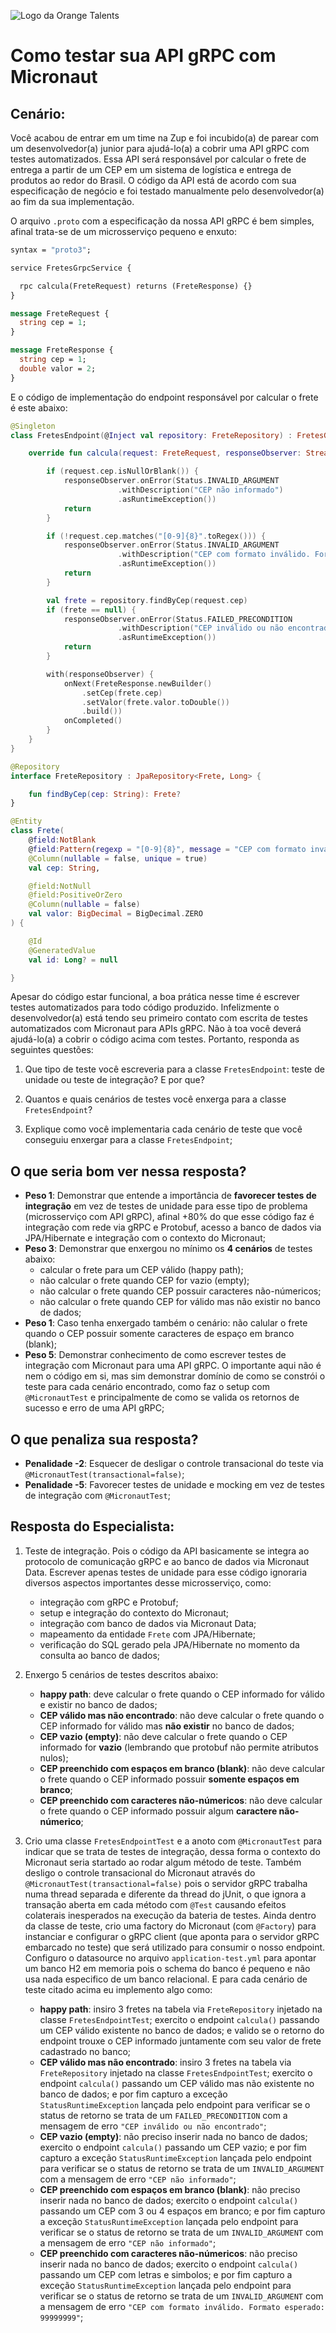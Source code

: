 ![Logo da Orange Talents](resources/Orange-Talents-preto-brilhoesombra.png)

# Como testar sua API gRPC com Micronaut

## Cenário:

Você acabou de entrar em um time na Zup e foi incubido(a) de parear com um desenvolvedor(a) junior para ajudá-lo(a) a cobrir uma API gRPC com testes automatizados. Essa API será responsável por calcular o frete de entrega a partir de um CEP em um sistema de logística e entrega de produtos ao redor do Brasil. O código da API está de acordo com sua especificação de negócio e foi testado manualmente pelo desenvolvedor(a) ao fim da sua implementação.

O arquivo `.proto` com a especificação da nossa API gRPC é bem simples, afinal trata-se de um microsserviço pequeno e enxuto:

```protobuf
syntax = "proto3";

service FretesGrpcService {

  rpc calcula(FreteRequest) returns (FreteResponse) {}
}

message FreteRequest {
  string cep = 1;
}

message FreteResponse {
  string cep = 1;
  double valor = 2;
}
```

E o código de implementação do endpoint responsável por calcular o frete é este abaixo:

```kotlin
@Singleton
class FretesEndpoint(@Inject val repository: FreteRepository) : FretesGrpcServiceGrpc.FretesGrpcServiceImplBase() {

    override fun calcula(request: FreteRequest, responseObserver: StreamObserver<FreteResponse>) {

        if (request.cep.isNullOrBlank()) {
            responseObserver.onError(Status.INVALID_ARGUMENT
                        .withDescription("CEP não informado")
                        .asRuntimeException())
            return
        }

        if (!request.cep.matches("[0-9]{8}".toRegex())) {
            responseObserver.onError(Status.INVALID_ARGUMENT
                        .withDescription("CEP com formato inválido. Formato esperado: 99999999")
                        .asRuntimeException())
            return
        }

        val frete = repository.findByCep(request.cep)
        if (frete == null) {
            responseObserver.onError(Status.FAILED_PRECONDITION
                        .withDescription("CEP inválido ou não encontrado")
                        .asRuntimeException())
            return
        }

        with(responseObserver) {
            onNext(FreteResponse.newBuilder()
                .setCep(frete.cep)
                .setValor(frete.valor.toDouble())
                .build())
            onCompleted()
        }
    }
}

@Repository
interface FreteRepository : JpaRepository<Frete, Long> {

    fun findByCep(cep: String): Frete?
}

@Entity
class Frete(
    @field:NotBlank
    @field:Pattern(regexp = "[0-9]{8}", message = "CEP com formato inválido")
    @Column(nullable = false, unique = true)
    val cep: String,

    @field:NotNull
    @field:PositiveOrZero
    @Column(nullable = false)
    val valor: BigDecimal = BigDecimal.ZERO
) {

    @Id
    @GeneratedValue
    val id: Long? = null

}
```

Apesar do código estar funcional, a boa prática nesse time é escrever testes automatizados para todo código produzido. Infelizmente o desenvolvedor(a) está tendo seu primeiro contato com escrita de testes automatizados com Micronaut para APIs gRPC. Não à toa você deverá ajudá-lo(a) a cobrir o código acima com testes. Portanto, responda as seguintes questões:

1. Que tipo de teste você escreveria para a classe `FretesEndpoint`: teste de unidade ou teste de integração? E por que?

2. Quantos e quais cenários de testes você enxerga para a classe `FretesEndpoint`?

3. Explique como você implementaria cada cenário de teste que você conseguiu enxergar para a classe `FretesEndpoint`;

## O que seria bom ver nessa resposta?

- **Peso 1**: Demonstrar que entende a importância de **favorecer testes de integração** em vez de testes de unidade para esse tipo de problema (microsserviço com API gRPC), afinal +80% do que esse código faz é integração com rede via gRPC e Protobuf, acesso a banco de dados via JPA/Hibernate e integração com o contexto do Micronaut;
- **Peso 3**: Demonstrar que enxergou no mínimo os **4 cenários** de testes abaixo:
    - calcular o frete para um CEP válido (happy path);
    - não calcular o frete quando CEP for vazio (empty);
    - não calcular o frete quando CEP possuir caracteres não-númericos;
    - não calcular o frete quando CEP for válido mas não existir no banco de dados;
- **Peso 1**: Caso tenha enxergado também o cenário: não calular o frete quando o CEP possuir somente caracteres de espaço em branco (blank);
- **Peso 5**: Demonstrar conhecimento de como escrever testes de integração com Micronaut para uma API gRPC. O importante aqui não é nem o código em si, mas sim demonstrar domínio de como se constrói o teste para cada cenário encontrado, como faz o setup com `@MicronautTest` e principalmente de como se valida os retornos de sucesso e erro de uma API gRPC; 

## O que penaliza sua resposta?

- **Penalidade -2**: Esquecer de desligar o controle transacional do teste via `@MicronautTest(transactional=false)`;
- **Penalidade -5**: Favorecer testes de unidade e mocking em vez de testes de integração com `@MicronautTest`;

## Resposta do Especialista:

1. Teste de integração. Pois o código da API basicamente se integra ao protocolo de comunicação gRPC e ao banco de dados via Micronaut Data. Escrever apenas testes de unidade para esse código ignoraria diversos aspectos importantes desse microsserviço, como:
    - integração com gRPC e Protobuf;
    - setup e integração do contexto do Micronaut;
    - integração com banco de dados via Micronaut Data;
    - mapeamento da entidade `Frete` com JPA/Hibernate;
    - verificação do SQL gerado pela JPA/Hibernate no momento da consulta ao banco de dados;

2. Enxergo 5 cenários de testes descritos abaixo:
    - **happy path**: deve calcular o frete quando o CEP informado for válido e existir no banco de dados;
    - **CEP válido mas não encontrado**: não deve calcular o frete quando o CEP informado for válido mas **não existir** no banco de dados;
    - **CEP vazio (empty)**: não deve calcular o frete quando o CEP informado for **vazio** (lembrando que protobuf não permite atributos nulos);
    - **CEP preenchido com espaços em branco (blank)**: não deve calcular o frete quando o CEP informado possuir **somente espaços em branco**;
    - **CEP preenchido com caracteres não-númericos**: não deve calcular o frete quando o CEP informado possuir algum **caractere não-númerico**;

3. Crio uma classe `FretesEndpointTest` e a anoto com `@MicronautTest` para indicar que se trata de testes de integração, dessa forma o contexto do Micronaut seria startado ao rodar algum método de teste. Também desligo o controle transacional do Micronaut através do `@MicronautTest(transactional=false)` pois o servidor gRPC trabalha numa thread separada e diferente da thread do jUnit, o que ignora a transação aberta em cada método com `@Test` causando efeitos colaterais inesperados na execução da bateria de testes. Ainda dentro da classe de teste, crio uma factory do Micronaut (com `@Factory`) para instanciar e configurar o gRPC client (que aponta para o servidor gRPC embarcado no teste) que será utilizado para consumir o nosso endpoint. Configuro o datasource no arquivo `application-test.yml` para apontar um banco H2 em memoria pois o schema do banco é pequeno e não usa nada especifico de um banco relacional. E para cada cenário de teste citado acima eu implemento algo como:
    - **happy path**: insiro 3 fretes na tabela via `FreteRepository` injetado na classe `FretesEndpointTest`; exercito o endpoint `calcula()` passando um CEP válido existente no banco de dados; e valido se o retorno do endpoint trouxe o CEP informado juntamente com seu valor de frete cadastrado no banco;
    - **CEP válido mas não encontrado**: insiro 3 fretes na tabela via `FreteRepository` injetado na classe `FretesEndpointTest`; exercito o endpoint `calcula()` passando um CEP válido mas não existente no banco de dados; e por fim capturo a exceção `StatusRuntimeException` lançada pelo endpoint para verificar se o status de retorno se trata de um `FAILED_PRECONDITION` com a mensagem de erro `"CEP inválido ou não encontrado"`;
    - **CEP vazio (empty)**: não preciso inserir nada no banco de dados; exercito o endpoint `calcula()` passando um CEP vazio; e por fim capturo a exceção `StatusRuntimeException` lançada pelo endpoint para verificar se o status de retorno se trata de um `INVALID_ARGUMENT` com a mensagem de erro `"CEP não informado"`;
    - **CEP preenchido com espaços em branco (blank)**: não preciso inserir nada no banco de dados; exercito o endpoint `calcula()` passando um CEP com 3 ou 4 espaços em branco; e por fim capturo a exceção `StatusRuntimeException` lançada pelo endpoint para verificar se o status de retorno se trata de um `INVALID_ARGUMENT` com a mensagem de erro `"CEP não informado"`;
    - **CEP preenchido com caracteres não-númericos**: não preciso inserir nada no banco de dados; exercito o endpoint `calcula()` passando um CEP com letras e simbolos; e por fim capturo a exceção `StatusRuntimeException` lançada pelo endpoint para verificar se o status de retorno se trata de um `INVALID_ARGUMENT` com a mensagem de erro `"CEP com formato inválido. Formato esperado: 99999999"`;

